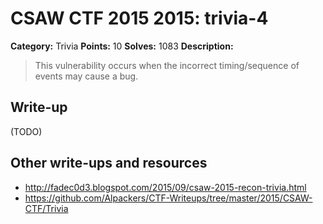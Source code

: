 # CSAW CTF 2015 2015: trivia-4

**Category:** Trivia
**Points:** 10
**Solves:** 1083
**Description:**

> This vulnerability occurs when the incorrect timing/sequence of events may cause a bug.


## Write-up

(TODO)

## Other write-ups and resources

* <http://fadec0d3.blogspot.com/2015/09/csaw-2015-recon-trivia.html>
* <https://github.com/Alpackers/CTF-Writeups/tree/master/2015/CSAW-CTF/Trivia>
